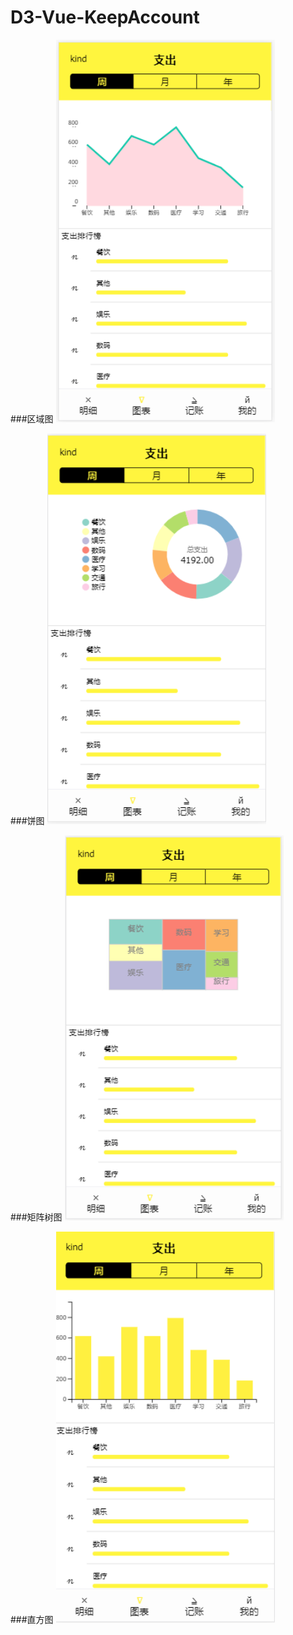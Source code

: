 # D3-Vue-KeepAccount

###区域图
<img width="350" src="https://github.com/CBDxin/img/blob/master/chart/%E6%99%BA%E8%83%BD%E4%BA%91%E6%88%AA%E5%9B%BE_20190227142945.png"/>

###饼图
<img width="350" src="https://github.com/CBDxin/img/blob/master/chart/%E6%99%BA%E8%83%BD%E4%BA%91%E6%88%AA%E5%9B%BE_20190227143044.png"/>

###矩阵树图
<img width="350" src="https://github.com/CBDxin/img/blob/master/chart/%E6%99%BA%E8%83%BD%E4%BA%91%E6%88%AA%E5%9B%BE_20190227143103.png"/>

###直方图
<img width="350" src="https://github.com/CBDxin/img/blob/master/chart/%E6%99%BA%E8%83%BD%E4%BA%91%E6%88%AA%E5%9B%BE_20190227143116.png"/>
